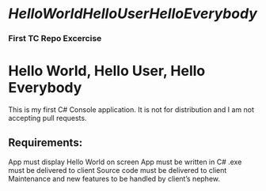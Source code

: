 # *HelloWorldHelloUserHelloEverybody*
### First TC Repo Excercise

# Hello World, Hello User, Hello Everybody

This is my first C# Console application. It is not for distribution and I am not accepting pull requests.

## Requirements:

App must display Hello World on screen
App must be written in C#
.exe must be delivered to client
Source code must be delivered to client
Maintenance and new features to be handled by client’s nephew.


